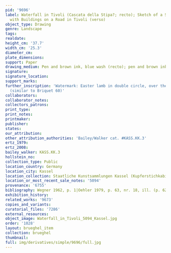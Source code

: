 ```yaml
---
pid: '9696'
label: Waterfall in Tivoli (Cascata della Stipa?; recto); Sketch of a Southern Landscape
  with Buildings on a Road in Tivoli (verso)
object_type: Drawing
genre: Landscape
tags: 
realdate: 
height_cm: '37.7'
width_cm: '25.3'
diameter_cm: 
plate_dimensions: 
support: Paper
drawing_medium: Pen and brown ink, blue wash (recto); pen and brown ink (verso)
signature: 
signature_location: 
support_marks: 
further_inscription: 'Watermark: Easter lamb in double circle, over the letters "PA"
  (similar to Briquet 60)'
collaborators: 
collaborator_notes: 
collectors_patrons: 
print_type: 
print_notes: 
printmaker: 
publisher: 
states: 
our_attribution: 
other_attribution_authorities: 'Bailey/Walker cat. #KASS.KK.3'
ertz_1979: 
ertz_2008: 
bailey_walker: KASS.KK.3
hollstein_no: 
collection_type: Public
location_country: Germany
location_city: Kassel
location_collection: Staatliche Kunstsammlungen Kassel (Kupferstichkabinett)
location_or_most_recent_sale_notes: '5094'
provenance: '6755'
bibliography: Wegner 1962, p. 1|Oehler 1979, p. 63, nr. 18, ill. (p. 62-3)
exhibition_history: 
related_works: '9673'
copies_and_variants: 
curatorial_files: '7286'
external_resources: 
object_image: Waterfall_in_Tivoli_5094_Kassel.jpg
order: '1028'
layout: brueghel_item
collection: brueghel
thumbnail: 
full: img/derivatives/simple/9696/full.jpg
---
```

